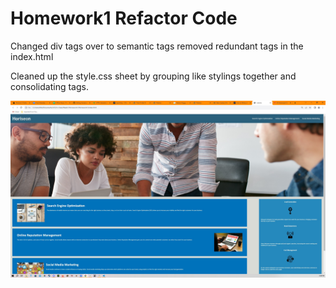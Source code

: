 # Homework1 Refactor Code

Changed div tags over to semantic tags removed redundant tags in the index.html

Cleaned up the style.css sheet by grouping like stylings together and consolidating tags.

![Homework1 Website](<assets/images/Homework1 Refactor.jpg>)